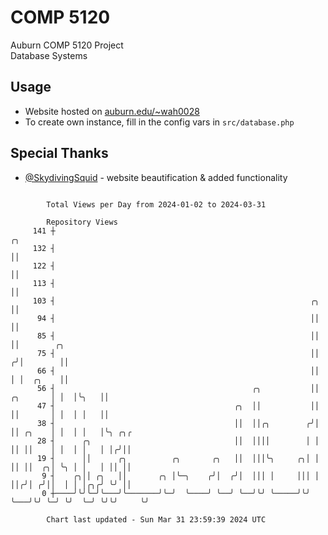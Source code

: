 # COMP 5120
Auburn COMP 5120 Project  
Database Systems

## Usage
- Website hosted on [auburn.edu/~wah0028](https://webhome.auburn.edu/~wah0028/)
- To create own instance, fill in the config vars in `src/database.php`

## Special Thanks
- [@SkydivingSquid](https://github.com/SkydivingSquid) - website beautification & added functionality

```

        Total Views per Day from 2024-01-02 to 2024-03-31

        Repository Views
     141 ┼                                                                        ╭╮
     132 ┤                                                                        ││
     122 ┤                                                                        ││
     113 ┤                                                                        ││
     103 ┤                                                         ╭╮             ││
      94 ┤                                                         ││             ││
      85 ┤                                                         ││             ││        ╭╮
      75 ┤                                                         ││            ╭╯│        ││
      66 ┤                                                         ││            │ │  ╭╮    ││
      56 ┤                                            ╭╮           ││   ╭╮       │ │  │╰╮   ││
      47 ┤                                        ╭╮  ││           ││   ││       │ │  │ │   ││
      38 ┤                                        ││  ││╭╮        ╭╯│   ││ ╭╮    │ │  │ │   │╰╮ ╭╮╭
      28 ┤      ╭╮                                ││  ││││        │ │   ││ ││    │ │  │ │   │ │╭╯││
      19 ┤      ││      ╭╮          ╭╮       ╭╮   ││  │││╰╮     ╭╮│ │   ││ ││  ╭╮│ ╰╮ │ │   │ ││ ││
       9 ┤    ╭╮││ ╭╮   ││       ╭╮ │╰─╮    ╭╯│  ╭╯│  │││ │     │││ │   ││╭╯│ ╭╯││  │ │ │╭╮╭╯ ╰╯ ││
       0 ┼────╯╰╯╰─╯╰───╯╰───────╯╰─╯  ╰────╯ ╰──╯ ╰──╯╰╯ ╰─────╯╰╯ ╰───╯╰╯ ╰─╯ ╰╯  ╰─╯ ╰╯╰╯     ╰╯

        Chart last updated - Sun Mar 31 23:59:39 2024 UTC
        
```
